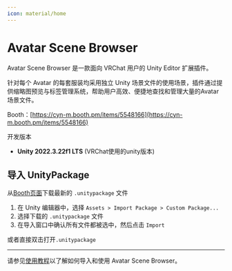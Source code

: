 ```yaml
---
icon: material/home
---
```


# Avatar Scene Browser

Avatar Scene Browser 是一款面向 VRChat 用户的 Unity Editor 扩展插件。

针对每个 Avatar 的每套服装均采用独立 Unity 场景文件的使用场景，插件通过提供缩略图预览与标签管理系统，帮助用户高效、便捷地查找和管理大量的Avatar场景文件。

Booth：[https://cyn-m.booth.pm/items/5548166](https://cyn-m.booth.pm/items/5548166)

开发版本

- **Unity 2022.3.22f1 LTS** (VRChat使用的unity版本)

## 导入 UnityPackage

从[Booth页面](https://cyn-m.booth.pm/items/5548166)下载最新的 `.unitypackage` 文件

1. 在 Unity 编辑器中，选择 `Assets > Import Package > Custom Package...`
2. 选择下载的 `.unitypackage` 文件
3. 在导入窗口中确认所有文件都被选中，然后点击 `Import`

或者直接双击打开`.unitypackage`

------

请参见[使用教程](./tutorial.md)以了解如何导入和使用 Avatar Scene Browser。

